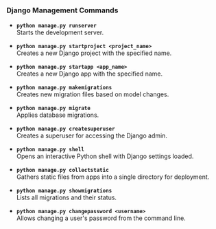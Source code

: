 ### Django Management Commands

- **`python manage.py runserver`**  
  Starts the development server.

- **`python manage.py startproject <project_name>`**  
  Creates a new Django project with the specified name.

- **`python manage.py startapp <app_name>`**  
  Creates a new Django app with the specified name.

- **`python manage.py makemigrations`**  
  Creates new migration files based on model changes.

- **`python manage.py migrate`**  
  Applies database migrations.

- **`python manage.py createsuperuser`**  
  Creates a superuser for accessing the Django admin.

- **`python manage.py shell`**  
  Opens an interactive Python shell with Django settings loaded.

- **`python manage.py collectstatic`**  
  Gathers static files from apps into a single directory for deployment.

- **`python manage.py showmigrations`**  
  Lists all migrations and their status.

- **`python manage.py changepassword <username>`**  
  Allows changing a user's password from the command line.
